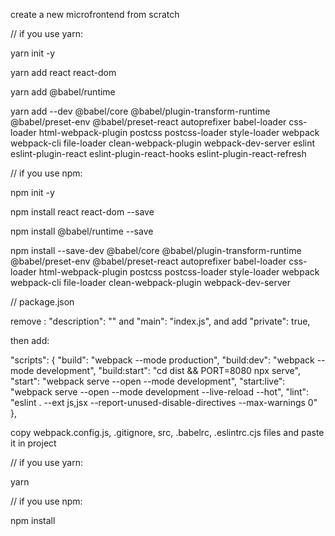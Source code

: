 create a new microfrontend from scratch

// if you use yarn:

yarn init -y

yarn add react react-dom

yarn add @babel/runtime

yarn add --dev @babel/core @babel/plugin-transform-runtime @babel/preset-env @babel/preset-react autoprefixer babel-loader css-loader html-webpack-plugin postcss postcss-loader style-loader webpack webpack-cli file-loader clean-webpack-plugin webpack-dev-server eslint eslint-plugin-react eslint-plugin-react-hooks eslint-plugin-react-refresh

// if you use npm:

npm init -y

npm install react react-dom --save

npm install @babel/runtime --save

npm install --save-dev @babel/core @babel/plugin-transform-runtime @babel/preset-env @babel/preset-react autoprefixer babel-loader css-loader html-webpack-plugin postcss postcss-loader style-loader webpack webpack-cli file-loader clean-webpack-plugin webpack-dev-server

// package.json

remove : "description": "" and "main": "index.js", and add "private": true,

then add:

"scripts": {
"build": "webpack --mode production",
"build:dev": "webpack --mode development",
"build:start": "cd dist && PORT=8080 npx serve",
"start": "webpack serve --open --mode development",
"start:live": "webpack serve --open --mode development --live-reload --hot",
"lint": "eslint . --ext js,jsx --report-unused-disable-directives --max-warnings 0"
},

copy webpack.config.js, .gitignore, src, .babelrc, .eslintrc.cjs files and paste it in project

// if you use yarn:

yarn

// if you use npm:

npm install
